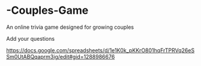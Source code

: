 # -Couples-Game
An online trivia game designed for growing couples


Add your questions 

https://docs.google.com/spreadsheets/d/1e1K0k_pKKrO801hqFrTPRVq26eSSm0UtABQqaprm3ig/edit#gid=1288986676
